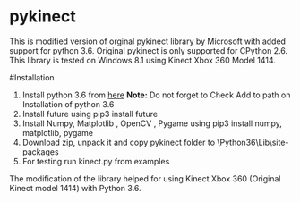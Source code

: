 # pykinect
This is modified version of orginal pykinect library by Microsoft with added support for python 3.6.
Original pykinect is only supported for CPython 2.6.
This library is tested on Windows 8.1 using Kinect Xbox 360 Model 1414.

#Installation
1) Install python 3.6 from <a href="https://www.python.org/downloads/">here</a> <b>Note:</b> Do not forget to Check Add to path on Installation of python 3.6
2) Install future using pip3 install future
3) Install Numpy, Matplotlib , OpenCV , Pygame using pip3 install numpy, matplotlib, pygame
4) Download zip, unpack it and copy pykinect folder to \Python36\Lib\site-packages
5) For testing run kinect.py from examples 

The modification of the library helped for using Kinect Xbox 360 (Original Kinect model 1414) with Python 3.6.  

